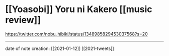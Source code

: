 # [[Yoasobi]] Yoru ni Kakero [[music review]]
https://twitter.com/nobu_hibiki/status/1348985829453037568?s=20
___
date of note creation: [[2021-01-12]]
[[2021-tweets]]

